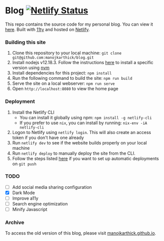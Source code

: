# Blog [![Netlify Status](https://api.netlify.com/api/v1/badges/a4b6a59c-2645-4634-94cf-670d4d0c9b37/deploy-status)](https://app.netlify.com/sites/manojkarthick/deploys)

This repo contains the source code for my personal blog. You can view it [here](https://www.manojkarthick.com/).
Built with [11ty](https://11ty.dev) and hosted on [Netlify](https://www.netlify.com).

### Building this site

1. Clone this repository to your local machine: `git clone git@github.com:manojkarthick/blog.git`
2. Install nodejs v12.18.3. Follow the instructions [here](https://github.com/nvm-sh/nvm#usage) to install a specific version using [nvm](https://github.com/nvm-sh/nvm)
3. Install dependencies for this project: `npm install`
4. Run the following command to build the site: `npm run build`
5. Serve the site on a local webserver: `npm run serve`
6. Open `http://localhost:8080` to view the home page


### Deployment

1. Install the Netlify CLI
    - You can install it globally using npm: `npm install -g netlify-cli`
    - If you prefer to use `nix`, you can install by running: `nix-env -iA netlify-cli`
2. Logon to Netlify using `netlify login`. This will also create an access token if you don't have one already
3. Run `netlify dev` to see if the website builds properly on your local machine
4. Run `netlify deploy` to manually deploy the site from the CLI.
5. Follow the steps listed [here](https://docs.netlify.com/cli/get-started/#manual-setup) if you want to set up automatic deployments on `git push`

### TODO

* [ ] Add social media sharing configuration
* [x] Dark Mode
* [ ] Improve a11y
* [ ] Search engine optimization
* [ ] Minify Javascript

### Archive

To access the old version of this blog, please visit [manojkarthick.github.io](https://manojkarthick.github.io/).

